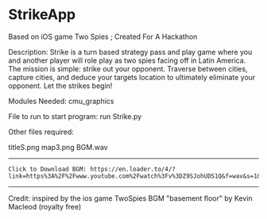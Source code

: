 # StrikeApp
Based on iOS game Two Spies ; Created For A Hackathon

Description:
Strike is a turn based strategy pass and play game where you and another player will role play as two spies facing off in Latin America. The mission is simple: strike out your opponent. Traverse between cities, capture cities, and deduce your targets location to ultimately eliminate your opponent. Let the strikes begin!


Modules Needed:
cmu_graphics


File to run to start program: 
run Strike.py


Other files required:

titleS.png
map3.png
BGM.wav 

----------------------------------------------------------------------------------------
	Click to Download BGM: https://en.loader.to/4/?link=https%3A%2F%2Fwww.youtube.com%2Fwatch%3Fv%3DZ9SJohUDS1Q&f=wav&s=1&e=1&r=y2downcc
----------------------------------------------------------------------------------------


Credit:
inspired by the ios game TwoSpies
BGM "basement floor" by Kevin Macleod (royalty free)
